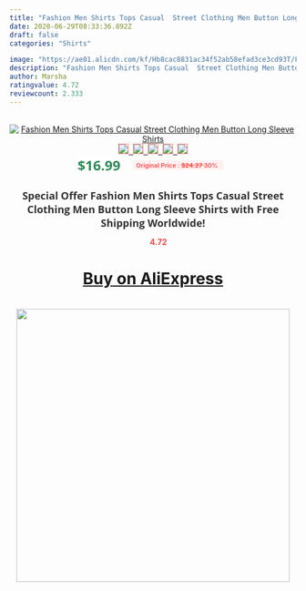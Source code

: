 ```yaml
---
title: "Fashion Men Shirts Tops Casual  Street Clothing Men Button Long Sleeve Shirts"
date: 2020-06-29T08:33:36.892Z
draft: false
categories: "Shirts"

image: "https://ae01.alicdn.com/kf/Hb8cac8831ac34f52ab58efad3ce3cd93T/Fashion-Men-Shirts-Tops-Casual-Street-Clothing-Men-Button-Long-Sleeve-Shirts.jpg"
description: "Fashion Men Shirts Tops Casual  Street Clothing Men Button Long Sleeve Shirts"
author: Marsha
ratingvalue: 4.72
reviewcount: 2.333
---
```

<br>
<div style="text-align: center;">
<a href="https://s.click.aliexpress.com/e/_9G2VHx" target="_blank" rel="nofollow noopener noreferrer"><img alt="Fashion Men Shirts Tops Casual  Street Clothing Men Button Long Sleeve Shirts" class="magnifier-image" src="https://ae01.alicdn.com/kf/Hb8cac8831ac34f52ab58efad3ce3cd93T/Fashion-Men-Shirts-Tops-Casual-Street-Clothing-Men-Button-Long-Sleeve-Shirts.jpg_640x640.jpg">
<br>
<img style="border:1px solid salmon" src="https://ae01.alicdn.com/kf/Hb8cac8831ac34f52ab58efad3ce3cd93T/Fashion-Men-Shirts-Tops-Casual-Street-Clothing-Men-Button-Long-Sleeve-Shirts.jpg_120x120.jpg">&nbsp;&nbsp;<img style="border:1px solid salmon" src="https://ae01.alicdn.com/kf/He1833cb18f594e04bcbf19826e35d96bl/Fashion-Men-Shirts-Tops-Casual-Street-Clothing-Men-Button-Long-Sleeve-Shirts.jpg_120x120.jpg">&nbsp;&nbsp;<img style="border:1px solid salmon" src="https://ae01.alicdn.com/kf/Hab640a8e51a842b09b152dab5375733ef/Fashion-Men-Shirts-Tops-Casual-Street-Clothing-Men-Button-Long-Sleeve-Shirts.jpg_120x120.jpg">&nbsp;&nbsp;<img style="border:1px solid salmon" src="https://ae01.alicdn.com/kf/Ha7782964b4d645f5a445c72c85bf2b7br/Fashion-Men-Shirts-Tops-Casual-Street-Clothing-Men-Button-Long-Sleeve-Shirts.jpg_120x120.jpg">&nbsp;&nbsp;<img style="border:1px solid salmon" src="https://ae01.alicdn.com/kf/H1b3a9a1ceeb74589afba1b0162c312e58/Fashion-Men-Shirts-Tops-Casual-Street-Clothing-Men-Button-Long-Sleeve-Shirts.jpg_120x120.jpg"></a></div><br0>
<div style="text-align: center;"><span style="background-color: white; border: 0px; box-sizing: border-box; color: seagreen; display: inline-block; font-family: &quot;open sans&quot; , &quot;arial&quot; , &quot;helvetica&quot; , sans-serif , &quot;heiti&quot;; font-size: 24px; font-stretch: inherit; font-weight: 700; line-height: inherit; margin: 0px 10px 0px 0px; padding: 0px; vertical-align: middle;">$16.99 </span>
<span style="background: rgb(255 , 241 , 241); border-radius: 3px; border: 0px; box-sizing: border-box; color: #ff4747; display: inline-block; font-family: inherit; font-size: 12px; font-stretch: inherit; font-style: inherit; font-variant: inherit; font-weight: 600; line-height: inherit; margin: 0px; padding: 2px 5px; transform: scale(0.9); vertical-align: middle;">Original Price : <b style="text-decoration: line-through;">$24.27 </b> 30%&nbsp;&nbsp;</span></div>
<h1 style="color: #333333; display: inline-block; font-family: &quot;open sans&quot; , &quot;arial&quot; , &quot;helvetica&quot; , sans-serif , &quot;heiti&quot;; font-size: 18px; font-stretch: inherit; font-weight: 700; text-align: center;">Special Offer Fashion Men Shirts Tops Casual  Street Clothing Men Button Long Sleeve Shirts with Free Shipping Worldwide!</h1>
<div style="color: #ff4747; text-align: center;">
<img src="https://4.bp.blogspot.com/-M0ZcTcb-5uY/XleCXlxnR4I/AAAAAAAAAEc/OrjgMkXV1oMQFaCRZj5HQwOCBcu3w1FegCPcBGAYYCw/s1600/star.png" style="height: 15px;">&nbsp;<b>4.72</b></div>
<div class="button_cont" align="center"><a class="buynow_a" href="https://s.click.aliexpress.com/e/_9G2VHx" target="_blank" rel="nofollow noopener noreferrer"><H1>Buy on AliExpress</H1></a></div><br>
<div class="separator" style="clear: both; text-align: center;">
<img src="https://lh3.googleusercontent.com/-pTy5HemUv9M/XlePHvY0dAI/AAAAAAAAAE4/0nX5iRUoIWY8eMW9Dpxeirr157OZliDIgCLcBGAsYHQ/s1600/badge.gif" width="480">
</div>
